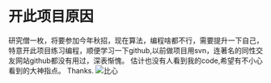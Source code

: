 # 开此项目原因

研究僧一枚，将要参加今年秋招，现在算法，编程啥都不行，需要提升一下自己，特意开此项目练习编程，顺便学习一下github,以前做项目用svn，连著名的同性交友网站github都没有用过，深表惭愧。
估计也没有人看到我的code,希望有不小心看到的大神指点。
Thanks.
![比心](https://i.loli.net/2019/04/09/5cac3d905db04.gif)
